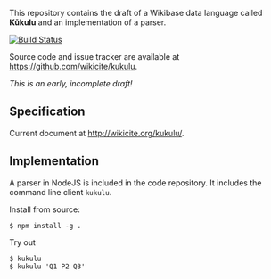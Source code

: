 This repository contains the draft of a Wikibase data language called **Kūkulu** and an implementation of a parser.

[![Build Status](https://travis-ci.org/wikicite/kukulu.svg?branch=master)](https://travis-ci.org/wikicite/kukulu)

Source code and issue tracker are available at <https://github.com/wikicite/kukulu>.

*This is an early, incomplete draft!*

## Specification

Current document at <http://wikicite.org/kukulu/>.

## Implementation

A parser in NodeJS is included in the code repository. It includes the command line client `kukulu`.

Install from source:

    $ npm install -g .

Try out

    $ kukulu
    $ kukulu 'Q1 P2 Q3'

